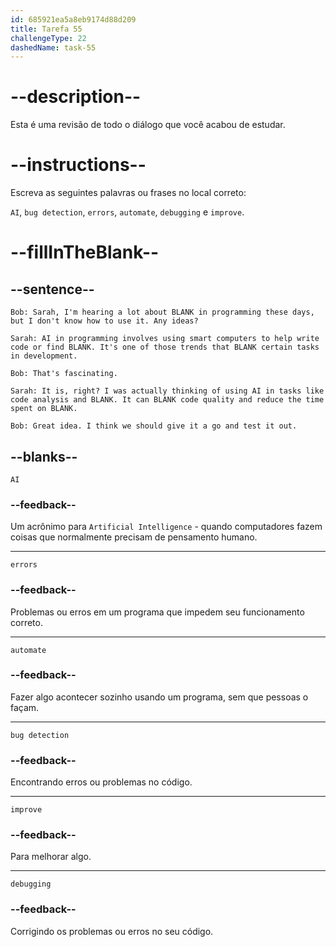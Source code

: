 ```yaml
---
id: 685921ea5a8eb9174d88d209
title: Tarefa 55
challengeType: 22
dashedName: task-55
---
```


<!-- REVIEW -->

# --description--

Esta é uma revisão de todo o diálogo que você acabou de estudar.

# --instructions--

Escreva as seguintes palavras ou frases no local correto:

`AI`, `bug detection`, `errors`, `automate`, `debugging` e `improve`.

# --fillInTheBlank--

## --sentence--

`Bob: Sarah, I'm hearing a lot about BLANK in programming these days, but I don't know how to use it. Any ideas?`

`Sarah: AI in programming involves using smart computers to help write code or find BLANK. It's one of those trends that BLANK certain tasks in development.`

`Bob: That's fascinating.`

`Sarah: It is, right? I was actually thinking of using AI in tasks like code analysis and BLANK. It can BLANK code quality and reduce the time spent on BLANK.`

`Bob: Great idea. I think we should give it a go and test it out.`

## --blanks--

`AI`

### --feedback--

Um acrônimo para `Artificial Intelligence` - quando computadores fazem coisas que normalmente precisam de pensamento humano.

---

`errors`

### --feedback--

Problemas ou erros em um programa que impedem seu funcionamento correto.

---

`automate`

### --feedback--

Fazer algo acontecer sozinho usando um programa, sem que pessoas o façam.

---

`bug detection`

### --feedback--

Encontrando erros ou problemas no código.

---

`improve`

### --feedback--

Para melhorar algo.

---

`debugging`

### --feedback--

Corrigindo os problemas ou erros no seu código.
